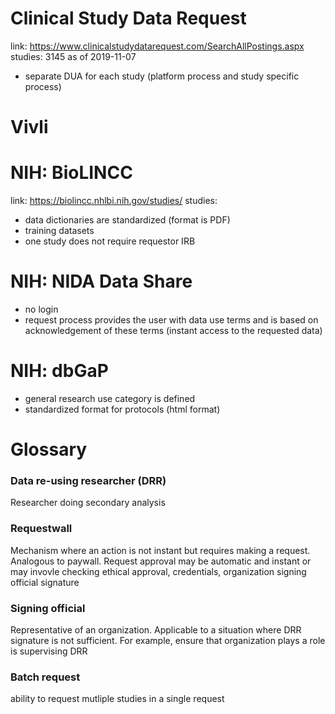 # Clinical Study Data Request
link: https://www.clinicalstudydatarequest.com/SearchAllPostings.aspx
studies: 3145 as of 2019-11-07
- separate DUA for each study (platform process and study specific process)

# Vivli


# NIH: BioLINCC
link: https://biolincc.nhlbi.nih.gov/studies/
studies:
- data dictionaries are standardized (format is PDF)
- training datasets
- one study does not require requestor IRB

# NIH: NIDA Data Share
- no login
- request process provides the user with data use terms and is based on acknowledgement of these terms (instant access to the requested data)

# NIH: dbGaP
- general research use category is defined
- standardized format for protocols (html format)


# Glossary
### Data re-using researcher (DRR)
Researcher doing secondary analysis
### Requestwall
Mechanism where an action is not instant but requires making a request. Analogous to paywall. Request approval may be automatic and instant or may invovle checking ethical approval, credentials, organization signing official signature
### Signing official
Representative of an organization. Applicable to a situation where DRR signature is not sufficient. For example, ensure that organization plays a role is supervising DRR
### Batch request
ability to request mutliple studies in a single request

